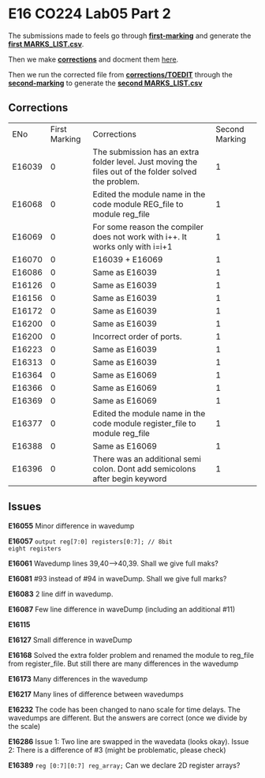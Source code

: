 # E16 CO224 Lab05 Part 2

The submissions made to feels go through **[first-marking](first-marking/)** and generate the **[first MARKS_LIST.csv](first-marking/MARKS_LIST.csv)**.

Then we make **[corrections](corrections/)** and docment them [here](https://github.com/cepdnaclk/CO224-E16/tree/master/Lab05-part2#corrections).

Then we run the corrected file from **[corrections/TOEDIT](corrections/TOEDIT)** through the **[second-marking](second-marking/)** to generate the **[second MARKS_LIST.csv](second-marking/MARKS_LIST.csv)**


## Corrections

<table>
<tr><b>
    <td>ENo</td>
    <td>First Marking</td>
    <td>Corrections</td>
    <td>Second Marking</td>
</b></tr>

<tr>
    <td>E16039</td>
    <td>0</td>
    <td>The submission has an extra folder level. Just moving the files out of the folder solved the problem.</td>
    <td>1</td>
</tr>
<tr>
    <td>E16068</td>
    <td>0</td>
    <td>Edited the module name in the code module REG_file to module reg_file</td>
    <td>1</td>
</tr>
<tr>
    <td>E16069</td>
    <td>0</td>
    <td>For some reason the compiler does not work with i++. It works only with i=i+1</td>
    <td>1</td>
</tr>
<tr>
    <td>E16070</td>
    <td>0</td>
    <td>E16039 + E16069</td>
    <td>1</td>
</tr>
<tr>
    <td>E16086</td>
    <td>0</td>
    <td>Same as E16039</td>
    <td>1</td>
</tr>
<tr>
    <td>E16126</td>
    <td>0</td>
    <td>Same as E16039</td>
    <td>1</td>
</tr>
<tr>
    <td>E16156</td>
    <td>0</td>
    <td>Same as E16039</td>
    <td>1</td>
</tr>
<tr>
    <td>E16172</td>
    <td>0</td>
    <td>Same as E16039</td>
    <td>1</td>
</tr>
<tr>
    <td>E16200</td>
    <td>0</td>
    <td>Same as E16039</td>
    <td>1</td>
</tr>
<tr>
    <td>E16200</td>
    <td>0</td>
    <td>Incorrect order of ports.</td>
    <td>1</td>
</tr>
<tr>
    <td>E16223</td>
    <td>0</td>
    <td>Same as E16039</td>
    <td>1</td>
</tr>
<tr>
    <td>E16313</td>
    <td>0</td>
    <td>Same as E16039</td>
    <td>1</td>
</tr>
<tr>
    <td>E16364</td>
    <td>0</td>
    <td>Same as E16069</td>
    <td>1</td>
</tr>
<tr>
    <td>E16366</td>
    <td>0</td>
    <td>Same as E16069</td>
    <td>1</td>
</tr>
<tr>
    <td>E16369</td>
    <td>0</td>
    <td>Same as E16069</td>
    <td>1</td>
</tr>
<tr>
    <td>E16377</td>
    <td>0</td>
    <td>Edited the module name in the code module register_file to module reg_file</td>
    <td>1</td>
</tr>
<tr>
    <td>E16388</td>
    <td>0</td>
    <td>Same as E16069</td>
    <td>1</td>
</tr>
<tr>
    <td>E16396</td>
    <td>0</td>
    <td>There was an additional semi colon. Dont add semicolons after begin keyword</td>
    <td>1</td>
</tr>
</table>


## Issues
**E16055** Minor difference in wavedump

**E16057** <code>output reg[7:0] registers[0:7]; // 8bit eight registers</code>

**E16061** Wavedump lines 39,40-->40,39. Shall we give full maks?


**E16081** #93 instead of #94 in waveDump. Shall we give full marks?

**E16083** 2 line diff in wavedump.

**E16087** Few line difference in waveDump (including an additional #11)

**E16115** 

**E16127** Small difference in waveDump

**E16168** Solved the extra folder problem and renamed the module to reg_file from register_file. But still there are many differences in the wavedump

**E16173** Many differences in the wavedump

**E16217** Many lines of difference between wavedumps

**E16232** The code has been changed to nano scale for time delays. The wavedumps are different. But the answers are correct (once we divide by the scale)

**E16286** Issue 1: Two line are swapped in the wavedata (looks okay). Issue 2: There is a difference of #3 (might be problematic, please check)

**E16389** 	<code>reg [0:7][0:7] reg_array;</code> Can we declare 2D register arrays?


